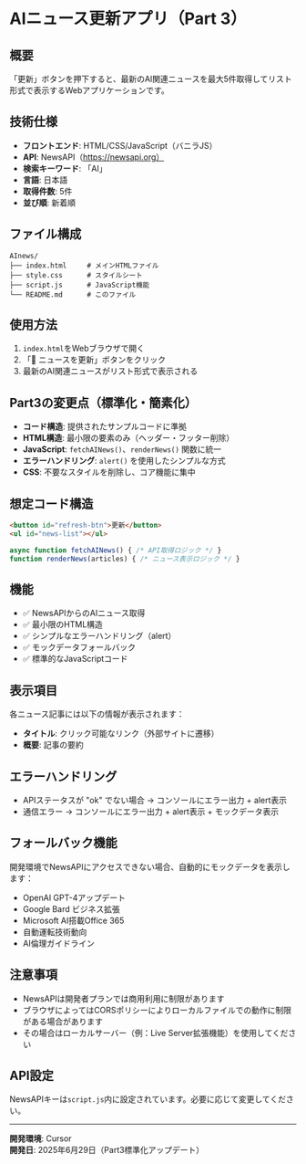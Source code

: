 # AIニュース更新アプリ（Part 3）

## 概要
「更新」ボタンを押下すると、最新のAI関連ニュースを最大5件取得してリスト形式で表示するWebアプリケーションです。

## 技術仕様
- **フロントエンド**: HTML/CSS/JavaScript（バニラJS）
- **API**: NewsAPI（https://newsapi.org）
- **検索キーワード**: 「AI」
- **言語**: 日本語
- **取得件数**: 5件
- **並び順**: 新着順

## ファイル構成
```
AInews/
├── index.html     # メインHTMLファイル
├── style.css      # スタイルシート
├── script.js      # JavaScript機能
└── README.md      # このファイル
```

## 使用方法
1. `index.html`をWebブラウザで開く
2. 「🔄 ニュースを更新」ボタンをクリック
3. 最新のAI関連ニュースがリスト形式で表示される

## Part3の変更点（標準化・簡素化）
- **コード構造**: 提供されたサンプルコードに準拠
- **HTML構造**: 最小限の要素のみ（ヘッダー・フッター削除）
- **JavaScript**: `fetchAINews()`、`renderNews()` 関数に統一
- **エラーハンドリング**: `alert()` を使用したシンプルな方式
- **CSS**: 不要なスタイルを削除し、コア機能に集中

## 想定コード構造
```html
<button id="refresh-btn">更新</button>
<ul id="news-list"></ul>
```

```javascript
async function fetchAINews() { /* API取得ロジック */ }
function renderNews(articles) { /* ニュース表示ロジック */ }
```

## 機能
- ✅ NewsAPIからのAIニュース取得
- ✅ 最小限のHTML構造
- ✅ シンプルなエラーハンドリング（alert）
- ✅ モックデータフォールバック
- ✅ 標準的なJavaScriptコード

## 表示項目
各ニュース記事には以下の情報が表示されます：
- **タイトル**: クリック可能なリンク（外部サイトに遷移）
- **概要**: 記事の要約

## エラーハンドリング
- APIステータスが "ok" でない場合 → コンソールにエラー出力 + alert表示
- 通信エラー → コンソールにエラー出力 + alert表示 + モックデータ表示

## フォールバック機能
開発環境でNewsAPIにアクセスできない場合、自動的にモックデータを表示します：
- OpenAI GPT-4アップデート
- Google Bard ビジネス拡張
- Microsoft AI搭載Office 365
- 自動運転技術動向
- AI倫理ガイドライン

## 注意事項
- NewsAPIは開発者プランでは商用利用に制限があります
- ブラウザによってはCORSポリシーによりローカルファイルでの動作に制限がある場合があります
- その場合はローカルサーバー（例：Live Server拡張機能）を使用してください

## API設定
NewsAPIキーは`script.js`内に設定されています。必要に応じて変更してください。

---
**開発環境**: Cursor  
**開発日**: 2025年6月29日（Part3標準化アップデート） 